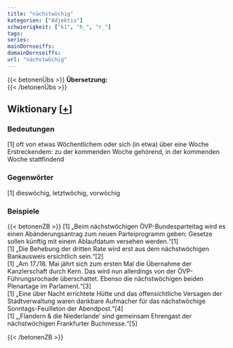 ```yaml
---
title: "nächstwöchig"
kategorien: ["Adjektiv"]
schwierigkeit: ["k1", "h_", "r_"]
tags:
series:
mainDornseiffs:
domainDornseiffs:
url: "nächstwöchig"
---
```


{{< betonenÜbs >}}
**Übersetzung:**  
{{< /betonenÜbs >}}

## Wiktionary [[+](https://de.wiktionary.org/wiki/nächstwöchig)]

### Bedeutungen
[1] oft von etwas Wöchentlichem oder sich (in etwa) über eine Woche Erstreckendem: zu der kommenden Woche gehörend, in der kommenden Woche stattfindend  

### Gegenwörter
[1] dieswöchig, letztwöchig, vorwöchig  

### Beispiele
{{< betonenZB >}}
[1] „Beim nächstwöchigen ÖVP-Bundesparteitag wird es einen Abänderungsantrag zum neuen Parteiprogramm geben: Gesetze sollen künftig mit einem Ablaufdatum versehen werden.“[1]  
[1] „Die Behebung der dritten Rate wird erst aus dem nächstwöchigen Bankausweis ersichtlich sein.“[2]  
[1] „Am 17./18. Mai jährt sich zum ersten Mal die Übernahme der Kanzlerschaft durch Kern. Das wird nun allerdings von der ÖVP-Führungsrochade überschattet. Ebenso die nächstwöchigen beiden Plenartage im Parlament.“[3]  
[1] „Eine über Nacht errichtete Hütte und das offensichtliche Versagen der Stadtverwaltung waren dankbare Aufmacher für das nächstwöchige Sonntags-Feuilleton der Abendpost.“[4]  
[1] „‚Flandern & die Niederlande‘ sind gemeinsam Ehrengast der nächstwöchigen Frankfurter Buchmesse.“[5]  

{{< /betonenZB >}}

